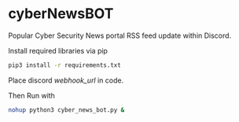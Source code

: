 # cyberNewsBOT
Popular Cyber Security News portal RSS feed update within Discord.

Install required libraries via pip

```bash
pip3 install -r requirements.txt
```
Place discord *webhook_url* in code.

Then Run with

```bash
nohup python3 cyber_news_bot.py &
```
